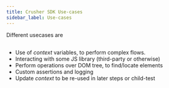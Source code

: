 ```yaml
---
title: Crusher SDK Use-cases
sidebar_label: Use-cases
---
```


Different usecases are
##

- Use of *context* variables, to perform complex flows.
- Interacting with some JS library (third-party or otherwise)
- Perform operations over DOM tree, to find/locate elements
- Custom assertions and logging
- Update *context* to be re-used in later steps or child-test
<!-- - Use all crusher-supported actions as code. -->
<!-- - Mock API routes -->
<!-- - Use of hooks - to run code at the beginning/end of test/page lifecycle. -->
